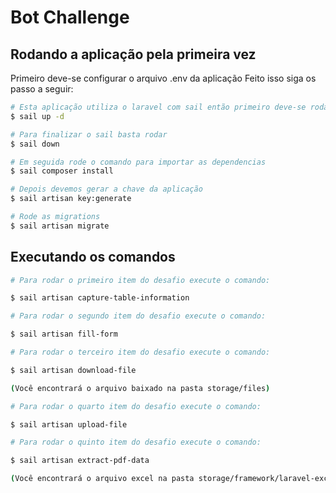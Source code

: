 # Bot Challenge

## Rodando a aplicação pela primeira vez

Primeiro deve-se configurar o arquivo .env da aplicação
Feito isso siga os passo a seguir:

```bash
# Esta aplicação utiliza o laravel com sail então primeiro deve-se rodar o comando
$ sail up -d

# Para finalizar o sail basta rodar
$ sail down

# Em seguida rode o comando para importar as dependencias
$ sail composer install

# Depois devemos gerar a chave da aplicação
$ sail artisan key:generate

# Rode as migrations
$ sail artisan migrate
```

## Executando os comandos

```bash
# Para rodar o primeiro item do desafio execute o comando:

$ sail artisan capture-table-information

# Para rodar o segundo item do desafio execute o comando:

$ sail artisan fill-form

# Para rodar o terceiro item do desafio execute o comando:

$ sail artisan download-file

(Você encontrará o arquivo baixado na pasta storage/files)

# Para rodar o quarto item do desafio execute o comando:

$ sail artisan upload-file

# Para rodar o quinto item do desafio execute o comando:

$ sail artisan extract-pdf-data

(Você encontrará o arquivo excel na pasta storage/framework/laravel-excel)
```
